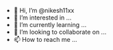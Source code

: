 - 👋 Hi, I’m @nikesh11xx
- 👀 I’m interested in ...
- 🌱 I’m currently learning ...
- 💞️ I’m looking to collaborate on ...
- 📫 How to reach me ...

<!---
nikesh11xx/nikesh11xx is a ✨ special ✨ repository because its `README.md` (this file) appears on your GitHub profile.
You can click the Preview link to take a look at your changes.
--->
